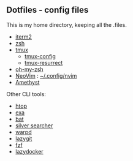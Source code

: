 ## Dotfiles - config files

This is my home directory, keeping all the .files.
- [iterm2](https://github.com/gnachman/iTerm2)
- [zsh](https://github.com/zsh-users/zsh)
- [tmux](https://github.com/tmux/tmux)
  - [tmux-config](https://github.com/samoshkin/tmux-config)
  - [tmux-resurrect](https://github.com/tmux-plugins/tmux-resurrect)
- [oh-my-zsh](https://github.com/ohmyzsh/ohmyzsh)
- [NeoVim](https://github.com/neovim/neovim) : [~/.config/nvim](https://github.com/kdssoftware/dotfiles/tree/master/.config/nvim)
- [Amethyst](https://github.com/ianyh/Amethyst)

Other CLI tools:
- [htop](https://github.com/htop-dev/htop)
- [exa](https://github.com/ogham/exa)
- [bat](https://github.com/sharkdp/bat)
- [silver searcher](https://github.com/ggreer/the_silver_searcher)
- [warpd](https://github.com/rvaiya/warpd)
- [lazygit](https://github.com/jesseduffield/lazygit)
- [fzf](https://github.com/junegunn/fzf)
- [lazydocker](https://github.com/jesseduffield/lazydocker)
